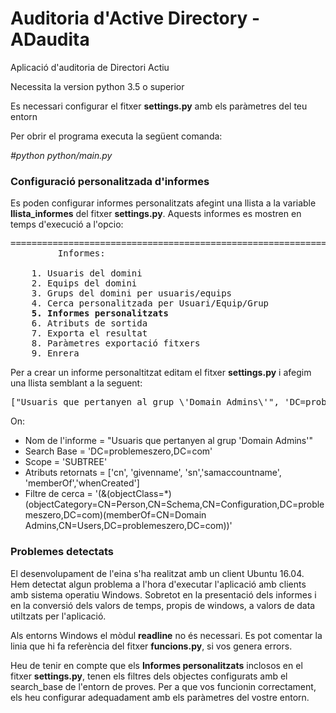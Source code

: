 # Auditoria d'Active Directory - ADaudita

Aplicació d'auditoria de Directori Actiu

Necessita la version python 3.5 o superior

Es necessari configurar el fitxer **settings.py** amb els paràmetres del teu entorn

Per obrir el programa executa la següent comanda:

 *#python python/main.py*

### Configuració personalitzada d'informes

Es poden configurar informes personalitzats afegint una llista a la variable **llista_informes** del fitxer **settings.py**. Aquests informes es mostren en temps d'execució a l'opcio:
<pre>
===================================================================================================
         Informes:

    1. Usuaris del domini
    2. Equips del domini
    3. Grups del domini per usuaris/equips
    4. Cerca personalitzada per Usuari/Equip/Grup
    <b>5. Informes personalitzats</b>
    6. Atributs de sortida
    7. Exporta el resultat
    8. Paràmetres exportació fitxers
    9. Enrera
</pre>

Per a crear un informe personaltitzat editam el fitxer **settings.py** i afegim una llista semblant a la seguent:
<pre>
["Usuaris que pertanyen al grup \'Domain Admins\'", 'DC=problemeszero,DC=com','SUBTREE',['cn', 'givenname', 'sn','samaccountname', 'memberOf','whenCreated'],'(&(objectClass=*)(objectCategory=CN=Person,CN=Schema,CN=Configuration,DC=problemeszero,DC=com)(memberOf=CN=Domain Admins,CN=Users,DC=problemeszero,DC=com))']
</pre>

On:
+ Nom de l'informe = "Usuaris que pertanyen al grup \'Domain Admins\'"
+ Search Base = 'DC=problemeszero,DC=com'
+ Scope = 'SUBTREE'
+ Atributs retornats = ['cn', 'givenname', 'sn','samaccountname', 'memberOf','whenCreated']
+ Filtre de cerca = '(&(objectClass=*)(objectCategory=CN=Person,CN=Schema,CN=Configuration,DC=problemeszero,DC=com)(memberOf=CN=Domain Admins,CN=Users,DC=problemeszero,DC=com))'



### Problemes detectats

El desenvolupament de l'eina s'ha realitzat amb un client Ubuntu 16.04.   
Hem detectat algun problema a l'hora d'executar l'aplicació amb clients amb sistema operatiu Windows. Sobretot en la presentació dels informes i en la conversió dels valors de temps, propis de windows, a valors de data utiltzats per l'aplicació.

Als entorns Windows el mòdul **readline** no és necessari. Es pot comentar la linia que hi fa referència del fitxer **funcions.py**, si vos genera errors.

Heu de tenir en compte que els **Informes personalitzats** inclosos en el fitxer **settings.py**, tenen els filtres dels objectes configurats amb el search_base de l'entorn de proves. Per a que vos funcionin correctament, els heu configurar adequadament amb els paràmetres del vostre entorn.
